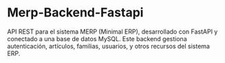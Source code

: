 # Merp-Backend-Fastapi
API REST para el sistema MERP (Minimal ERP), desarrollado con FastAPI y conectado a una base de datos MySQL. Este backend gestiona autenticación, artículos, familias, usuarios, y otros recursos del sistema ERP.

